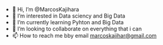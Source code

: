 - 👋 Hi, I’m @MarcosKajihara
- 👀 I’m interested in Data sciency and Big Data
- 🌱 I’m currently learning Pyhton and Big Data
- 💞️ I’m looking to collaborate on everything that i can
- 📫 How to reach me bby email marcoskajihar@gmail.com

<!---
MarcosKajihara/MarcosKajihara is a ✨ special ✨ repository because its `README.md` (this file) appears on your GitHub profile.
You can click the Preview link to take a look at your changes.
--->
